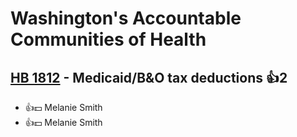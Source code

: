 # Washington's Accountable Communities of Health

## [HB 1812](/bill/2023-24/hb/1812/) - Medicaid/B&O tax deductions 👍2  
* 👍💵 Melanie Smith
* 👍💵 Melanie Smith